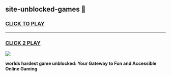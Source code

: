 
## site-unblocked-games 👋
<h3>
<a href="https://premium.freeplayer.one?title=site-unblocked-games&ref=14F">CLICK TO PLAY</a></h3>
<hr>

<h3>
<a href="https://premium.freeplayer.one?title=site-unblocked-games&ref=14F">CLICK 2 PLAY</a>
  
</h3>

<a href="https://premium.freeplayer.one?title=site-unblocked-games&ref=12F/"><img src="https://clearcache.store/games.png"></a>


**worlds hardest game unblocked: Your Gateway to Fun and Accessible Online Gaming**
